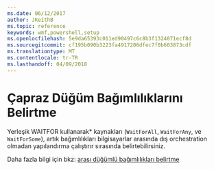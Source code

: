```yaml
---
ms.date: 06/12/2017
author: JKeithB
ms.topic: reference
keywords: wmf,powershell,setup
ms.openlocfilehash: 5e9da65393c011ed90497c6c8b3f1324071ecf8d
ms.sourcegitcommit: cf195b090b3223fa4917206dfec7f0b603873cdf
ms.translationtype: MT
ms.contentlocale: tr-TR
ms.lasthandoff: 04/09/2018
---
```

# <a name="specifying-cross-node-dependencies"></a>Çapraz Düğüm Bağımlılıklarını Belirtme

Yerleşik WAITFOR kullanarak\* kaynakları (`WaitForAll`, `WaitForAny`, ve `WaitForSome`), artık bağımlılıkları bilgisayarlar arasında dış orchestration olmadan yapılandırma çalıştırır sırasında belirtebilirsiniz.

Daha fazla bilgi için bkz: [arası düğümlü bağımlılıkları belirtme](https://msdn.microsoft.com/powershell/dsc/crossnodedependencies)